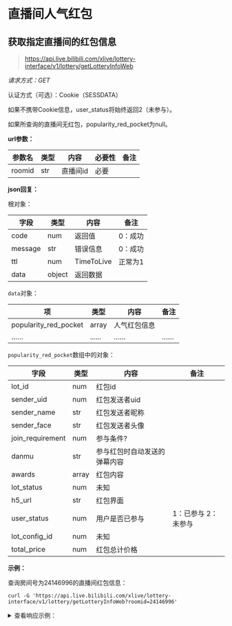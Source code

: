 # 直播间人气红包

## 获取指定直播间的红包信息

> https://api.live.bilibili.com/xlive/lottery-interface/v1/lottery/getLotteryInfoWeb

*请求方式：GET*

认证方式（可选）：Cookie（SESSDATA）

如果不携带Cookie信息，user_status将始终返回2（未参与）。

如果所查询的直播间无红包，popularity_red_pocket为null。

**url参数：**

| 参数名  | 类型 | 内容             | 必要性 | 备注 |
| ------- | ---- | ---------------- | ------ | ---- |
| roomid | str  | 直播间id | 必要   |      |

**json回复：**

根对象：

| 字段    | 类型   | 内容       | 备注          |
| ------- | ------ | ---------- | ------------- |
| code    | num    | 返回值     | 0：成功       |
| message | str    | 错误信息   | 0：成功 |
| ttl    | num | TimeToLive | 正常为1              |
| data | object | 返回数据 |               |

`data`对象：

| 项   | 类型 | 内容        | 备注 |
| ---- | ---- | ----------- | ---- |
| popularity_red_pocket    | array  | 人气红包信息     |      |
| ……   | ......  | ……          | ……   |

`popularity_red_pocket`数组中的对象：

| 字段 | 类型 | 内容       | 备注 |
| ---- | ---- | ---------- | ---- |
| lot_id   | num  | 红包id   |      |
| sender_uid | num | 红包发送者uid   |      |
| sender_name | str | 红包发送者昵称 |      |
| sender_face | str | 红包发送者头像 |      |
| join_requirement | num | 参与条件? |      |
| danmu | str | 参与红包时自动发送的弹幕内容 |      |
| awards | array | 红包内容 |      |
| lot_status | num | 未知 | |
| h5_url | str | 红包界面 | |
| user_status | num | 用户是否已参与 | 1：已参与  2：未参与 |
| lot_config_id | num | 未知 | |
| total_price | num | 红包总计价格 | |

**示例：**

查询房间号为24146996的直播间红包信息：

```shell
curl -G 'https://api.live.bilibili.com/xlive/lottery-interface/v1/lottery/getLotteryInfoWeb?roomid=24146996'
```

<details>
<summary>查看响应示例：</summary>

```json

{
	"code": 0,
	"message": "0",
	"ttl": 1,
	"data": {
		"pk": null,
		"guard": null,
		"gift": null,
		"storm": null,
		"silver": null,
		"activity_box": {
			"ACTIVITY_ID": 0,
			"ACTIVITY_PIC": ""
		},
		"danmu": null,
		"anchor": null,
		"red_pocket": null,
		"popularity_red_pocket": [{
			"lot_id": 622474,
			"sender_uid": 1651908873,
			"sender_name": "九泽糖糖の小蘑菇",
			"sender_face": "http://i0.hdslb.com/bfs/face/c932c5c8b1607fe2e1da22b9780af19662dac939.jpg",
			"join_requirement": 1,
			"danmu": "老板大气！点点红包抽礼物！",
			"awards": [{
				"gift_id": 31212,
				"num": 2,
				"gift_name": "打call",
				"gift_pic": "https://s1.hdslb.com/bfs/live/f75291a0e267425c41e1ce31b5ffd6bfedc6f0b6.png"
			}, {
				"gift_id": 31214,
				"num": 3,
				"gift_name": "牛哇",
				"gift_pic": "https://s1.hdslb.com/bfs/live/23475a7a6170e0d94ba52720e23060dc7604b735.png"
			}, {
				"gift_id": 31216,
				"num": 3,
				"gift_name": "i了i了",
				"gift_pic": "https://s1.hdslb.com/bfs/live/1157a445487b39c0b7368d91b22290c60fa665b2.png"
			}],
			"start_time": 1645358104,
			"end_time": 1645358284,
			"last_time": 180,
			"remove_time": 1645358299,
			"replace_time": 1645358294,
			"current_time": 1645358231,
			"lot_status": 1,
			"h5_url": "https://live.bilibili.com/p/html/live-app-red-envelope/popularity.html?is_live_half_webview=1\u0026hybrid_half_ui=1,5,100p,100p,000000,0,50,0,0,1;2,5,100p,100p,000000,0,50,0,0,1;3,5,100p,100p,000000,0,50,0,0,1;4,5,100p,100p,000000,0,50,0,0,1;5,5,100p,100p,000000,0,50,0,0,1;6,5,100p,100p,000000,0,50,0,0,1;7,5,100p,100p,000000,0,50,0,0,1;8,5,100p,100p,000000,0,50,0,0,1\u0026hybrid_rotate_d=1\u0026hybrid_biz=popularityRedPacket\u0026lotteryId=622474",
			"user_status": 1,
			"lot_config_id": 3,
			"total_price": 1600
		}],
		"activity_box_info": null
	}
}
```

</details>
